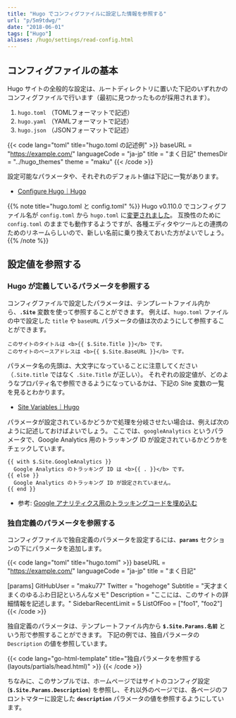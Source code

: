 ```yaml
---
title: "Hugo でコンフィグファイルに設定した情報を参照する"
url: "p/5m9tdwg/"
date: "2018-06-01"
tags: ["Hugo"]
aliases: /hugo/settings/read-config.html
---
```


コンフィグファイルの基本
----

Hugo サイトの全般的な設定は、ルートディレクトリに置いた下記のいずれかのコンフィグファイルで行います（最初に見つかったものが採用されます）。

1. `hugo.toml` （TOMLフォーマットで記述）
2. `hugo.yaml` （YAMLフォーマットで記述）
3. `hugo.json` （JSONフォーマットで記述）

{{< code lang="toml" title="hugo.toml の記述例" >}}
baseURL = "https://example.com/"
languageCode = "ja-jp"
title = "まく日記"
themesDir = "../hugo_themes"
theme = "maku"
{{< /code >}}

設定可能なパラメータや、それぞれのデフォルト値は下記に一覧があります。

- [Configure Hugo｜Hugo](http://gohugo.io/getting-started/configuration/)

{{% note title="hugo.toml と config.toml" %}}
Hugo v0.110.0 でコンフィグファイル名が `config.toml` から `hugo.toml` に[変更されました](https://github.com/gohugoio/hugo/releases/tag/v0.110.0)。
互換性のために `config.toml` のままでも動作するようですが、各種エディタやツールとの連携のためのリネームらしいので、新しい名前に乗り換えておいた方がよいでしょう。
{{% /note %}}


設定値を参照する
----

### Hugo が定義しているパラメータを参照する

コンフィグファイルで設定したパラメータは、テンプレートファイル内から、__`.Site`__ 変数を使って参照することができます。
例えば、`hugo.toml` ファイルの中で設定した `title` や `baseURL` パラメータの値は次のようにして参照することができます。

```go-html-template
このサイトのタイトルは <b>{{ $.Site.Title }}</b> です。
このサイトのベースアドレスは <b>{{ $.Site.BaseURL }}</b> です。
```

パラメータ名の先頭は、大文字になっていることに注意してください（`.Site.title` ではなく `.Site.Title` が正しい）。
それぞれの設定値が、どのようなプロパティ名で参照できるようになっているかは、下記の Site 変数の一覧を見るとわかります。

- [Site Variables｜Hugo](https://gohugo.io/variables/site/)

パラメータが設定されているかどうかで処理を分岐させたい場合は、例えば次のように記述しておけばよいでしょう。
ここでは、`googleAnalytics` というパラメータで、Google Analytics 用のトラッキング ID が設定されているかどうかをチェックしています。

```go-html-template
{{ with $.Site.GoogleAnalytics }}
  Google Analytics のトラッキング ID は <b>{{ . }}</b> です。
{{ else }}
  Google Analytics のトラッキング ID が設定されていません。
{{ end }}
```

- 参考: [Google アナリティクス用のトラッキングコードを埋め込む](/p/zxk6pat/)

### 独自定義のパラメータを参照する

コンフィグファイルで独自定義のパラメータを設定するには、__`params`__ セクションの下にパラメータを追加します。

{{< code lang="toml" title="hugo.toml" >}}
baseURL = "https://example.com/"
languageCode = "ja-jp"
title = "まく日記"

[params]
  GitHubUser = "maku77"
  Twitter = "hogehoge"
  Subtitle = "天才まくまくのゆるふわ日記といろんなメモ"
  Description = "ここには、このサイトの詳細情報を記述します。"
  SidebarRecentLimit = 5
  ListOfFoo = ["foo1", "foo2"]
{{< /code >}}

独自定義のパラメータは、テンプレートファイル内から __`$.Site.Params.名前`__ という形で参照することができます。
下記の例では、独自パラメータの `Description` の値を参照しています。

{{< code lang="go-html-template" title="独自パラメータを参照する (layouts/partials/head.html)" >}}
<meta name="description" content="{{ if .IsHome }}{{ $.Site.Params.description }}{{ else }}{{ .Description }}{{ end }}" />
{{< /code >}}

ちなみに、このサンプルでは、ホームページではサイトのコンフィグ設定 (__`$.Site.Params.Description`__) を参照し、それ以外のページでは、各ページのフロントマターに設定した __`description`__ パラメータの値を参照するようにしています。

